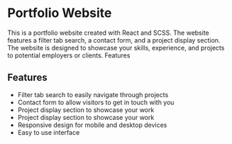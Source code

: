 # Portfolio Website

This is a portfolio website created with React and SCSS. The website features a filter tab search, a contact form, and a project display section. The website is designed to showcase your skills, experience, and projects to potential employers or clients.
Features

## Features

- Filter tab search to easily navigate through projects
- Contact form to allow visitors to get in touch with you
- Project display section to showcase your work
- Project display section to showcase your work
- Responsive design for mobile and desktop devices
- Easy to use interface

    
    
    
    


